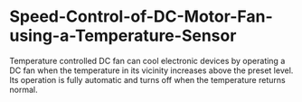 # Speed-Control-of-DC-Motor-Fan-using-a-Temperature-Sensor
Temperature controlled DC fan can cool electronic devices by operating a DC fan when the temperature in its vicinity increases above the preset level. Its operation is fully automatic and turns off when the temperature returns normal.
